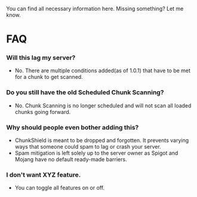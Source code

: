 You can find all necessary information here. Missing something? Let me know.

# FAQ

### Will this lag my server?
- No. There are multiple conditions added(as of 1.0.1) that have to be met for a chunk to get scanned.

### Do you still have the old Scheduled Chunk Scanning?
- No. Chunk Scanning is no longer scheduled and will not scan all loaded chunks going forward.

### Why should people even bother adding this?
- ChunkShield is meant to be dropped and forgotten. It prevents varying ways that someone could spam to lag or crash your server.
- Spam mitigation is left solely up to the server owner as Spigot and Mojang have no default ready-made barriers.

### I don't want XYZ feature.
- You can toggle all features on or off.
